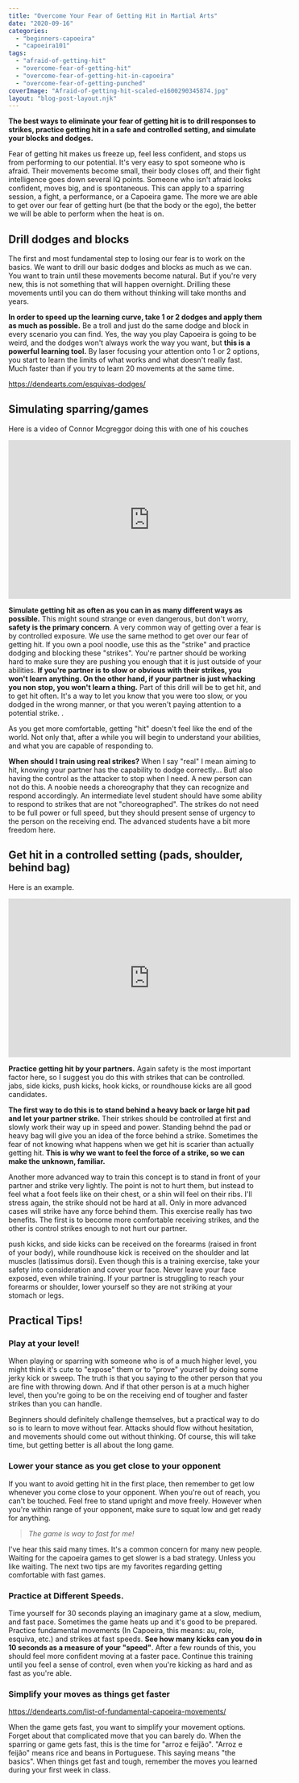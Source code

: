 ```yaml
---
title: "Overcome Your Fear of Getting Hit in Martial Arts"
date: "2020-09-16"
categories: 
  - "beginners-capoeira"
  - "capoeira101"
tags: 
  - "afraid-of-getting-hit"
  - "overcome-fear-of-getting-hit"
  - "overcome-fear-of-getting-hit-in-capoeira"
  - "overcome-fear-of-getting-punched"
coverImage: "Afraid-of-getting-hit-scaled-e1600290345874.jpg"
layout: "blog-post-layout.njk"
---
```


**The best ways to eliminate your fear of getting hit is to drill responses to strikes, practice getting hit in a safe and controlled setting, and simulate your blocks and dodges.**

Fear of getting hit makes us freeze up, feel less confident, and stops us from performing to our potential. It's very easy to spot someone who is afraid. Their movements become small, their body closes off, and their fight intelligence goes down several IQ points. Someone who isn't afraid looks confident, moves big, and is spontaneous. This can apply to a sparring session, a fight, a performance, or a Capoeira game. The more we are able to get over our fear of getting hurt (be that the body or the ego), the better we will be able to perform when the heat is on.

## Drill dodges and blocks

The first and most fundamental step to losing our fear is to work on the basics. We want to drill our basic dodges and blocks as much as we can. You want to train until these movements become natural. But if you're very new, this is not something that will happen overnight. Drilling these movements until you can do them without thinking will take months and years.

**In order to speed up the learning curve, take 1 or 2 dodges and apply them as much as possible.** Be a troll and just do the same dodge and block in every scenario you can find. Yes, the way you play Capoeira is going to be weird, and the dodges won't always work the way you want, but **this is a powerful learning tool.** By laser focusing your attention onto 1 or 2 options, you start to learn the limits of what works and what doesn't really fast. Much faster than if you try to learn 20 movements at the same time.

https://dendearts.com/esquivas-dodges/

## Simulating sparring/games

Here is a video of Connor Mcgreggor doing this with one of his couches

<iframe width="560" height="315" src="https://www.youtube.com/embed/Kg4LxbLPec8" title="YouTube video player" frameborder="0" allow="accelerometer; autoplay; clipboard-write; encrypted-media; gyroscope; picture-in-picture" allowfullscreen></iframe>

**Simulate getting hit as often as you can in as many different ways as possible.** This might sound strange or even dangerous, but don't worry, **safety is the primary concern**. A very common way of getting over a fear is by controlled exposure. We use the same method to get over our fear of getting hit. If you own a pool noodle, use this as the "strike" and practice dodging and blocking these "strikes". You're partner should be working hard to make sure they are pushing you enough that it is just outside of your abilities. **If you're partner is to slow or obvious with their strikes, you won't learn anything. On the other hand, if your partner is just whacking you non stop, you won't learn a thing.** Part of this drill will be to get hit, and to get hit often. It's a way to let you know that you were too slow, or you dodged in the wrong manner, or that you weren't paying attention to a potential strike. .

As you get more comfortable, getting "hit" doesn't feel like the end of the world. Not only that, after a while you will begin to understand your abilities, and what you are capable of responding to.

**When should I train using real strikes?** When I say "real" I mean aiming to hit, knowing your partner has the capability to dodge correctly... But! also having the control as the attacker to stop when I need. A new person can not do this. A noobie needs a choreography that they can recognize and respond accordingly. An intermediate level student should have some ability to respond to strikes that are not "choreographed". The strikes do not need to be full power or full speed, but they should present sense of urgency to the person on the receiving end. The advanced students have a bit more freedom here.

## Get hit in a controlled setting (pads, shoulder, behind bag)

Here is an example.

<iframe width="560" height="315" src="https://www.youtube.com/embed/upTfg7-DpYg" title="YouTube video player" frameborder="0" allow="accelerometer; autoplay; clipboard-write; encrypted-media; gyroscope; picture-in-picture" allowfullscreen></iframe>

**Practice getting hit by your partners.** Again safety is the most important factor here, so I suggest you do this with strikes that can be controlled. jabs, side kicks, push kicks, hook kicks, or roundhouse kicks are all good candidates.

**The first way to do this is to stand behind a heavy back or large hit pad and let your partner strike.** Their strikes should be controlled at first and slowly work their way up in speed and power. Standing behnd the pad or heavy bag will give you an idea of the force behind a strike. Sometimes the fear of not knowing what happens when we get hit is scarier than actually getting hit. **This is why we want to feel the force of a strike, so we can make the unknown, familiar.**

Another more advanced way to train this concept is to stand in front of your partner and strike very lightly. The point is not to hurt them, but instead to feel what a foot feels like on their chest, or a shin will feel on their ribs. I'll stress again, the strike should not be hard at all. Only in more advanced cases will strike have any force behind them. This exercise really has two benefits. The first is to become more comfortable receiving strikes, and the other is control strikes enough to not hurt our partner.

push kicks, and side kicks can be received on the forearms (raised in front of your body), while roundhouse kick is received on the shoulder and lat muscles (latissimus dorsi). Even though this is a training exercise, take your safety into consideration and cover your face. Never leave your face exposed, even while training. If your partner is struggling to reach your forearms or shoulder, lower yourself so they are not striking at your stomach or legs.

## Practical Tips!

### Play at your level!

When playing or sparring with someone who is of a much higher level, you might think it's cute to "expose" them or to "prove" yourself by doing some jerky kick or sweep. The truth is that you saying to the other person that you are fine with throwing down. And if that other person is at a much higher level, then you're going to be on the receiving end of tougher and faster strikes than you can handle.

Beginners should definitely challenge themselves, but a practical way to do so is to learn to move without fear. Attacks should flow without hesitation, and movements should come out without thinking. Of course, this will take time, but getting better is all about the long game.

### Lower your stance as you get close to your opponent

If you want to avoid getting hit in the first place, then remember to get low whenever you come close to your opponent. When you're out of reach, you can't be touched. Feel free to stand upright and move freely. However when you're within range of your opponent, make sure to squat low and get ready for anything.

> _The game is way to fast for me!_

I've hear this said many times. It's a common concern for many new people. Waiting for the capoeira games to get slower is a bad strategy. Unless you like waiting. The next two tips are my favorites regarding getting comfortable with fast games.

### Practice at Different Speeds.

Time yourself for 30 seconds playing an imaginary game at a slow, medium, and fast pace. Sometimes the game heats up and it's good to be prepared. Practice fundamental movements (In Capoeira, this means: au, role, esquiva, etc.) and strikes at fast speeds. **See how many kicks can you do in 10 seconds as a measure of your "speed"**. After a few rounds of this, you should feel more confident moving at a faster pace. Continue this training until you feel a sense of control, even when you're kicking as hard and as fast as you're able.

### Simplify your moves as things get faster

https://dendearts.com/list-of-fundamental-capoeira-movements/

When the game gets fast, you want to simplify your movement options. Forget about that complicated move that you can barely do. When the sparring or game gets fast, this is the time for "arroz e feijão". "Arroz e feijão" means rice and beans in Portuguese. This saying means "the basics". When things get fast and tough, remember the moves you learned during your first week in class.
